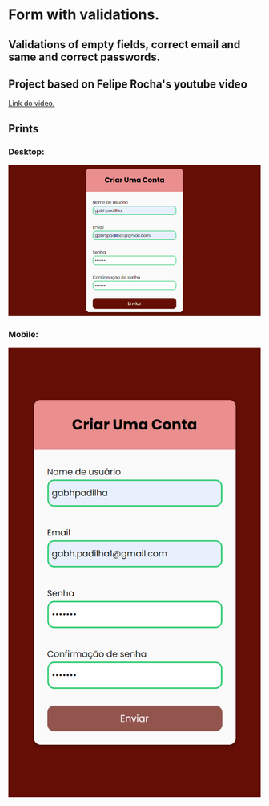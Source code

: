 # Form with validations.

## Validations of empty fields, correct email and same and correct passwords.

## Project based on Felipe Rocha's youtube video 
[Link do video.](https://www.youtube.com/watch?v=3Ec9zY1C2og)

## Prints

### Desktop: 
![image](https://raw.githubusercontent.com/GabhPadilha02/form-with-validations/main/prints/127.0.0.1_5500_index.html_%20(1).png)

### Mobile: 
![image](https://raw.githubusercontent.com/GabhPadilha02/form-with-validations/main/prints/127.0.0.1_5500_index.html_(iPhone%20SE).png)
